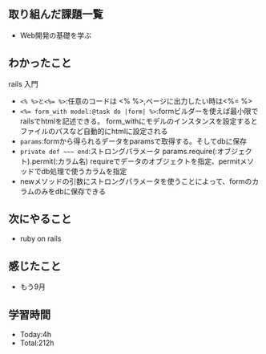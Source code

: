 ## 取り組んだ課題一覧
- Web開発の基礎を学ぶ
  
## わかったこと
rails 入門
- `<% %>と<%= %>`:任意のコードは <% %>,ページに出力したい時は<%= %>
- `<%= form_with model:@task do |form| %>`:formビルダーを使えば最小限でrailsでhtmlを記述できる。
form_withにモデルのインスタンスを設定するとファイルのパスなど自動的にhtmlに設定される
- `params`:formから得られるデータをparamsで取得する。そしてdbに保存
- `private def ~~~ end`:ストロングパラメータ
params.require(:オブジェクト).permit(:カラム名) requireでデータのオブジェクトを指定、permitメソッドでdb処理で使うカラムを指定
- newメソッドの引数にストロングパラメータを使うことによって、formのカラムのみをdbに保存できる

## 次にやること
- ruby on rails
  
## 感じたこと
- もう9月
  
## 学習時間
- Today:4h
- Total:212h

